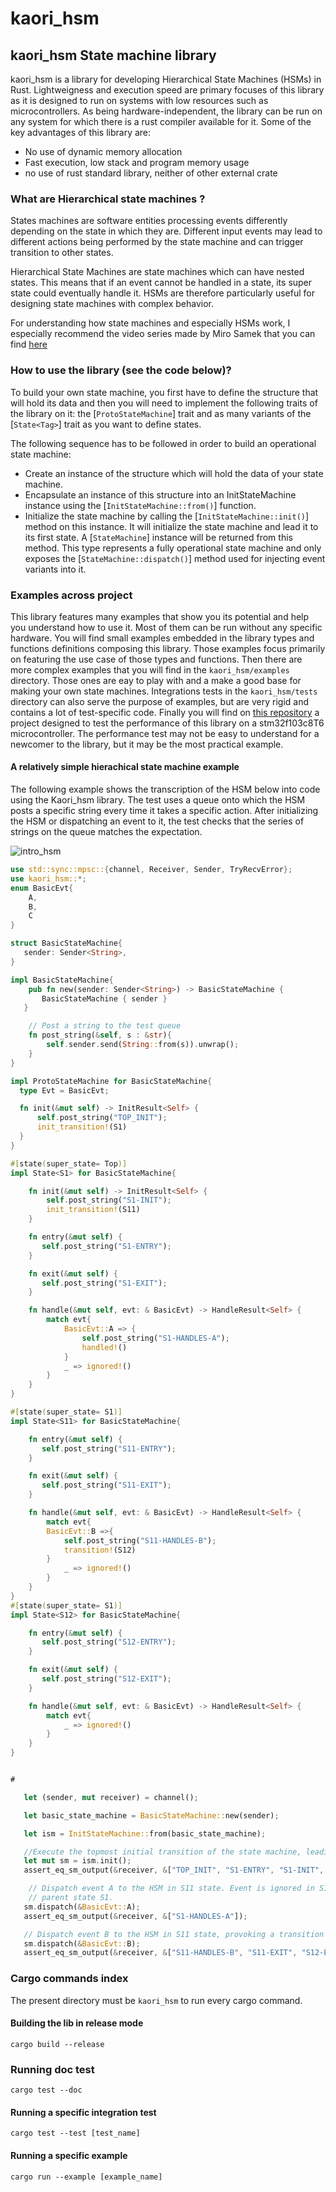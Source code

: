 # kaori_hsm

## kaori_hsm State machine library
kaori_hsm is a library for developing Hierarchical State Machines (HSMs) in Rust. Lightweigness
and execution speed are primary focuses of this library as it is designed to run on systems with
low resources such as microcontrollers. As being hardware-independent, the library can
be run on any system for which there is a rust compiler available for it.
Some of the key advantages of this library are:
- No use of dynamic memory allocation
- Fast execution, low stack and program memory usage
- no use of rust standard library, neither of other external crate

### What are Hierarchical state machines ?
States machines are software entities processing events differently depending on the state in
which they are. Different input events may lead to different actions being performed by the state
machine and can trigger transition to other states.

Hierarchical State Machines are state machines which can have nested states. This means that if
an event cannot be handled in a state, its super state could eventually handle it.
HSMs are therefore particularly useful for designing state machines with complex behavior.

For understanding how state machines and especially HSMs work, I especially recommend the video series
made by Miro Samek that you can find [here](https://youtube.com/playlist?list=PLPW8O6W-1chxym7TgIPV9k5E8YJtSBToI&si=mfiiiq3EMLj1bJpH)

### How to use the library (see the code below)?
To build your own state machine, you first have to define the structure that will hold its
data and then you will need to implement the following traits of the library on it: the [`ProtoStateMachine`]
trait and as many variants of the [`State<Tag>`] trait as you want to define states.

The following sequence has to be followed in order to build an operational state machine:
- Create an instance of the structure which will hold the data of your state machine.
- Encapsulate an instance of this structure into an InitStateMachine instance using the [`InitStateMachine::from()`] function.
- Initialize the state machine by calling the [`InitStateMachine::init()`] method on this instance. It will initialize the state machine and lead
it to its first state. A [`StateMachine`] instance will be returned from this method. This type represents a fully operational state machine
and only exposes the [`StateMachine::dispatch()`] method used for injecting event variants into it.

### Examples across project
This library features many examples that show you its potential and help you understand how to use it. Most of them can be
run without any specific hardware.
You will find small examples embedded in the library types and functions definitions composing this library. Those examples
focus primarily on featuring the use case of those types and functions.
Then there are more complex examples that you will find in the `kaori_hsm/examples` directory.
Those ones are eay to play with and a make a good base for making your own state machines.
Integrations tests in the `kaori_hsm/tests` directory can also serve the purpose of examples,
but are very rigid and contains a lot of test-specific code.
Finally you will find on [this repository](https://github.com/AntoineMugnier/kaori-hsm-perf-test)
a project designed to test the performance of this library on a stm32f103c8T6 microcontroller.
The performance test may not be easy to understand for a newcomer to the library, but it may be the most practical example.

#### A relatively simple hierachical state machine example
The following example shows the transcription of the HSM below into code using the Kaori_hsm
library. The test uses a queue onto which the HSM posts a specific string every time it
takes a specific action. After initializing the HSM or dispatching an event to it, the test
checks that the series of strings on the queue matches the expectation.

![intro_hsm](https://github.com/AntoineMugnier/kaori-hsm/blob/assets/intro_fm.png?raw=true)
```rust
use std::sync::mpsc::{channel, Receiver, Sender, TryRecvError};
use kaori_hsm::*;
enum BasicEvt{
    A,
    B,
    C
}

struct BasicStateMachine{
   sender: Sender<String>,
}

impl BasicStateMachine{
    pub fn new(sender: Sender<String>) -> BasicStateMachine {
       BasicStateMachine { sender }
   }

    // Post a string to the test queue
    fn post_string(&self, s : &str){
        self.sender.send(String::from(s)).unwrap();
    }
}

impl ProtoStateMachine for BasicStateMachine{
  type Evt = BasicEvt;

  fn init(&mut self) -> InitResult<Self> {
      self.post_string("TOP_INIT");
      init_transition!(S1)
  }
}

#[state(super_state= Top)]
impl State<S1> for BasicStateMachine{

    fn init(&mut self) -> InitResult<Self> {
        self.post_string("S1-INIT");
        init_transition!(S11)
    }

    fn entry(&mut self) {
       self.post_string("S1-ENTRY");
    }

    fn exit(&mut self) {
       self.post_string("S1-EXIT");
    }

    fn handle(&mut self, evt: & BasicEvt) -> HandleResult<Self> {
        match evt{
            BasicEvt::A => {
                self.post_string("S1-HANDLES-A");
                handled!()
            }
            _ => ignored!()
        }
    }
}

#[state(super_state= S1)]
impl State<S11> for BasicStateMachine{

    fn entry(&mut self) {
       self.post_string("S11-ENTRY");
    }

    fn exit(&mut self) {
       self.post_string("S11-EXIT");
    }

    fn handle(&mut self, evt: & BasicEvt) -> HandleResult<Self> {
        match evt{
        BasicEvt::B =>{
            self.post_string("S11-HANDLES-B");
            transition!(S12)
        }
            _ => ignored!()
        }
    }
}
#[state(super_state= S1)]
impl State<S12> for BasicStateMachine{

    fn entry(&mut self) {
       self.post_string("S12-ENTRY");
    }

    fn exit(&mut self) {
       self.post_string("S12-EXIT");
    }

    fn handle(&mut self, evt: & BasicEvt) -> HandleResult<Self> {
        match evt{
            _ => ignored!()
        }
    }
}


#

   let (sender, mut receiver) = channel();

   let basic_state_machine = BasicStateMachine::new(sender);

   let ism = InitStateMachine::from(basic_state_machine);

   //Execute the topmost initial transition of the state machine, leading to S11 state
   let mut sm = ism.init();
   assert_eq_sm_output(&receiver, &["TOP_INIT", "S1-ENTRY", "S1-INIT", "S11-ENTRY"]);

    // Dispatch event A to the HSM in S11 state. Event is ignored in S11 and handled by the
    // parent state S1.
   sm.dispatch(&BasicEvt::A);
   assert_eq_sm_output(&receiver, &["S1-HANDLES-A"]);

   // Dispatch event B to the HSM in S11 state, provoking a transition to S12 state
   sm.dispatch(&BasicEvt::B);
   assert_eq_sm_output(&receiver, &["S11-HANDLES-B", "S11-EXIT", "S12-ENTRY"]);
```
### Cargo commands index
The present directory must be `kaori_hsm` to run every cargo command.
#### Building the lib in release mode
```shell
cargo build --release
````
### Running doc test
```shell
cargo test --doc
```
#### Running a specific integration test
```shell
cargo test --test [test_name]
```
#### Running a specific example
```shell
cargo run --example [example_name]
```
